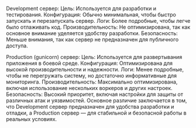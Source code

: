 Development сервер:
Цель: Используется для разработки и тестирования.
Конфигурация: Обычно минимальная, чтобы быстро запускать и перезапускать сервер.
Логи: Более подробные, чтобы легче было отлаживать код.
Производительность: Не оптимизирована, так как основное внимание уделяется удобству разработки.
Безопасность: Меньше внимания, так как сервер не предназначен для публичного доступа.

Production (gunicorn) сервер:
Цель: Используется для развертывания приложения в боевой среде.
Конфигурация: Оптимизирована для высокой производительности и надежности.
Логи: Менее подробные, чтобы не перегружать систему, но достаточно информативные для мониторинга.
Производительность: Максимально оптимизирована, включая использование нескольких воркеров и других настроек.
Безопасность: Высокий приоритет, включая настройки для защиты от различных атак и уязвимостей.
Основное различие заключается в том, что Development сервер предназначен для удобства разработки и отладки, а Production сервер — для стабильной и безопасной работы в реальных условиях.